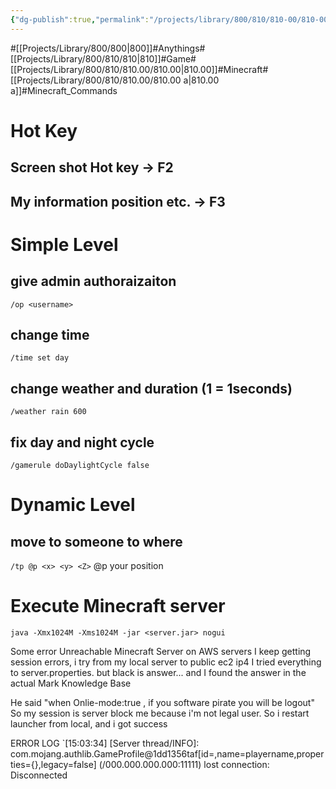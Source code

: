 ```yaml
---
{"dg-publish":true,"permalink":"/projects/library/800/810/810-00/810-00-a/","noteIcon":"0","created":"2024-02-25T02:16:23.302+09:00","updated":"2024-04-21T00:12:53.199+09:00"}
---
```


#[[Projects/Library/800/800\|800]]#Anythings#[[Projects/Library/800/810/810\|810]]#Game#[[Projects/Library/800/810/810.00/810.00\|810.00]]#Minecraft#[[Projects/Library/800/810/810.00/810.00 a\|810.00 a]]#Minecraft_Commands





# Hot Key
## Screen shot Hot key -> F2

## My information position etc.  -> F3


# Simple Level
## give admin authoraizaiton
`/op <username>`
## change time
`/time set day`

## change weather and duration (1 = 1seconds)
`/weather rain 600`

## fix day and night cycle
`/gamerule doDaylightCycle false`

# Dynamic Level
## move to someone to where
`/tp @p <x> <y> <Z>`
@p your position




# Execute Minecraft server
`java -Xmx1024M -Xms1024M -jar <server.jar> nogui`






Some error
Unreachable Minecraft Server on AWS servers
I keep getting session errors, i try from my local server to public ec2 ip4
I tried everything to server.properties. but black is answer... and I found the answer in the actual Mark Knowledge Base

He said "when Onlie-mode:true , if you software pirate you will be logout"
So my session is server block me because i'm not  legal user.
So i restart launcher from local, and i got success

ERROR LOG
`[15:03:34] [Server thread/INFO]: com.mojang.authlib.GameProfile@1dd1356taf[id=<null>,name=playername,properties={},legacy=false] (/000.000.000.000:11111) lost connection: Disconnected
